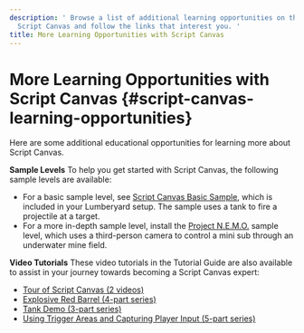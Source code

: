 ```yaml
---
description: ' Browse a list of additional learning opportunities on the subject of
  Script Canvas and follow the links that interest you. '
title: More Learning Opportunities with Script Canvas
---
```

# More Learning Opportunities with Script Canvas {#script-canvas-learning-opportunities}

Here are some additional educational opportunities for learning more about Script Canvas\.

**Sample Levels**
To help you get started with Script Canvas, the following sample levels are available:
+ For a basic sample level, see [Script Canvas Basic Sample](/docs/userguide/scripting/scriptcanvas/basic-sample.md), which is included in your Lumberyard setup\. The sample uses a tank to fire a projectile at a target\.
+ For a more in\-depth sample level, install the [Project N\.E\.M\.O\.](/docs/userguide/scripting/scriptcanvas/nemo-sample.md) sample level, which uses a third\-person camera to control a mini sub through an underwater mine field\.

**Video Tutorials**
These video tutorials in the Tutorial Guide are also available to assist in your journey towards becoming a Script Canvas expert:
+ [Tour of Script Canvas \(2 videos\)](https://docs.aws.amazon.com/lumberyard/latest/tutorials/tutorials-script-canvas-overview.html)
+ [Explosive Red Barrel \(4\-part series\)](https://docs.aws.amazon.com/lumberyard/latest/tutorials/tutorials-script-canvas-red-barrel-explosion.html)
+ [Tank Demo \(3\-part series\)](https://docs.aws.amazon.com/lumberyard/latest/tutorials/tutorials-script-canvas-tank-demo.html)
+ [Using Trigger Areas and Capturing Player Input \(5\-part series\)](https://docs.aws.amazon.com/lumberyard/latest/tutorials/tutorials-script-canvas-trigger-areas.html)